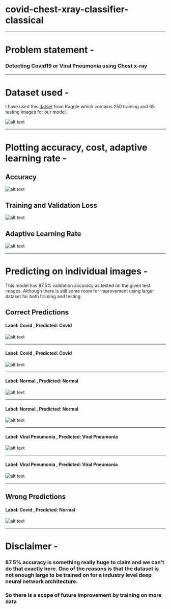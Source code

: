 # covid-chest-xray-classifier-classical
---
# Problem statement - 
### Detecting Covid19 or Viral Pneumonia using Chest x-ray

---
# Dataset used - 
I have used this [datset](https://www.kaggle.com/pranavraikokte/covid19-image-dataset) from Kaggle which contains 250 training and 65 testing images for our model.

![alt text](https://github.com/senpinaki222/covid-chest-xray-classifier-classical/blob/main/images/test-1.png?raw=true)

---
# Plotting accuracy, cost, adaptive learning rate - 
## Accuracy
![alt text](https://github.com/senpinaki222/covid-chest-xray-classifier-classical/blob/main/images/accuracy.png?raw=true)

## Training and Validation Loss
![alt text](https://github.com/senpinaki222/covid-chest-xray-classifier-classical/blob/main/images/loss.png?raw=true)

## Adaptive Learning Rate
![alt text](https://github.com/senpinaki222/covid-chest-xray-classifier-classical/blob/main/images/learning-rate.png?raw=true)

---
# Predicting on individual images - 
This model has 87.5% validation accuracy as tested on the given test images. Although there is still some room for improvement using larger dataset for both training and testing. 

## Correct Predictions 
#### Label: Covid , Predicted: Covid
![alt text](https://github.com/senpinaki222/covid-chest-xray-classifier-classical/blob/main/images/test-1.png?raw=true)

---
#### Label: Covid , Predicted: Covid
![alt text](https://github.com/senpinaki222/covid-chest-xray-classifier-classical/blob/main/images/test-3.png?raw=true)

---
#### Label: Normal , Predicted: Normal
![alt text](https://github.com/senpinaki222/covid-chest-xray-classifier-classical/blob/main/images/test-4.png?raw=true)

---
#### Label: Normal , Predicted: Normal
![alt text](https://github.com/senpinaki222/covid-chest-xray-classifier-classical/blob/main/images/test-5.png?raw=true)

---
#### Label: Viral Pneumonia , Predicted: Viral Pneumonia
![alt text](https://github.com/senpinaki222/covid-chest-xray-classifier-classical/blob/main/images/test-6.png?raw=true)

---
#### Label: Viral Pneumonia , Predicted: Viral Pneumonia
![alt text](https://github.com/senpinaki222/covid-chest-xray-classifier-classical/blob/main/images/test-7.png?raw=true)

---
## Wrong Predictions
#### Label: Covid , Predicted: Normal
![alt text](https://github.com/senpinaki222/covid-chest-xray-classifier-classical/blob/main/images/test-2.png?raw=true)

---
# Disclaimer - 

### 87.5% accuracy is something really huge to claim and we can't do that exactly here. One of the reasons is that the dataset is not enough large to be trained on for a industry level deep neural network architecture.

### So there is a scope of future improvement by training on more data
